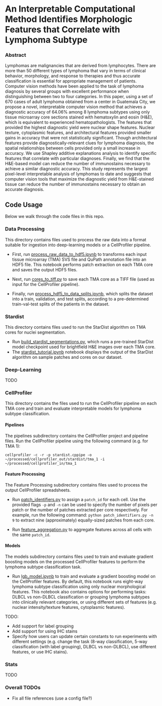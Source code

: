 # An Interpretable Computational Method Identifies Morphologic Features that Correlate with Lymphoma Subtype

### Abstract

Lymphomas are malignancies that are derived from lymphocytes. There are more than 50 different types of lymphoma that vary in terms of clinical behavior, morphology, and response to therapies and thus accurate classification is essential for appropriate management of patients. Computer vision methods have been applied to the task of lymphoma diagnosis by several groups with excellent performance when distinguishing between two to four categories. In this paper, using a set of 670 cases of adult lymphoma obtained from a center in Guatemala City, we propose a novel, interpretable computer vision method that achieves a diagnostic accuracy of 64.06% among 8 lymphoma subtypes using only tissue microarray core sections stained with hematoxylin and eosin (H&E), which is equivalent to experienced hematopathologists. The features that provided the highest diagnostic yield were nuclear shape features. Nuclear texture, cytoplasmic features, and architectural features provided smaller gains in accuracy that were not statistically significant. Though architectural features provide diagnostically-relevant clues for lymphoma diagnosis, the spatial relationships between cells provided only a small increase in accuracy. We use Shapley additive explanations analysis to identify specific features that correlate with particular diagnoses. Finally, we find that the H&E-based model can reduce the number of immunostains necessary to achieve a similar diagnostic accuracy. This study represents the largest pixel-level interpretable analysis of lymphomas to date and suggests that computer vision tools that maximize the diagnostic yield from H&E-stained tissue can reduce the number of immunostains necessary to obtain an accurate diagnosis. 

## Code Usage
Below we walk through the code files in this repo. 

### Data Processing

This directory contains files used to process the raw data into a format suitable for ingestion into deep-learning models or a CellProfiler pipeline.

- First, run [process_raw_data_to_hdf5.ipynb](https://github.com/stanfordmlgroup/lymphoma-ml/blob/main/processing/process_raw_data_to_hdf5.ipynb) to transforms each input tissue microarray (TMA) SVS file and QuPath annotation file into an HDF5 file. This notebook performs patch extraction on each TMA core and saves the output HDF5 files.

- Next, run [cores_to_tiff.py](https://github.com/stanfordmlgroup/lymphoma-ml/blob/main/processing/cores_to_tiff.py) to save each TMA core as a TIFF file (used as input for the CellProfiler pipeline). 

- Finally, run [process_hdf5_to_data_splits.ipynb](https://github.com/stanfordmlgroup/lymphoma-ml/blob/main/processing/process_hdf5_to_data_splits.ipynb), which splits the dataset into a train, validation, and test splits, according to a pre-determined train-val-test splits of the patients in the dataset.

### Stardist

This directory contains files used to run the StarDist algorithm on TMA cores for nuclei segmentation.

- Run [build_stardist_segmentations.py](https://github.com/stanfordmlgroup/lymphoma-ml/blob/main/stardist/build_stardist_segmentations.py), which runs a pre-trained StarDist model checkpoint used for brightfield H&E images over each TMA core.
- The [stardist_tutorial.ipynb](https://github.com/stanfordmlgroup/lymphoma-ml/blob/main/stardist/stardist_tutorial.ipynb) notebook displays the output of the StarDist algorithm on sample patches and cores on our dataset.

### Deep-Learning

TODO

### CellProfiler

This directory contains the files used to run the CellProfiler pipeline on each TMA core and train and evaluate interpretable models for lymphoma subtype classification.

#### Pipelines

The pipelines subdirectory contains the CellProfiler project and pipeline files. Run the CellProfiler pipeline using the following command (e.g. for TMA 1):

`cellprofiler -c -r -p stardist.cppipe -o ~/processed/cellprofiler_out/stardist/tma_1 -i ~/processed/cellprofiler_in/tma_1`

#### Feature Processing

The Feature Processing subdirectory contains files used to process the output CellProfiler spreadsheets.

- Run [patch_identifiers.py](https://github.com/stanfordmlgroup/lymphoma-ml/blob/main/cellprofiler/feature_processing/patch_identifiers.py) to assign a `patch_id` for each cell. Use the provided flags `-p` and `-n` can be used to specify the number of pixels per patch or the number of patches extracted per core respectively. For example, run the following command: `python patch_identifiers.py -n 9` to extract nine (approximately) equally-sized patches from each core.

- Run [feature_aggregation.py](https://github.com/stanfordmlgroup/lymphoma-ml/blob/main/cellprofiler/feature_processing/feature_aggregation.py) to aggregate features across all cells with the same `patch_id`. 

#### Models

The models subdirectory contains files used to train and evaluate gradient boosting models on the processed CellProfiler features to perform the lymphoma subtype classification task.

- Run [lgb_model.ipynb](https://github.com/stanfordmlgroup/lymphoma-ml/blob/main/cellprofiler/models/lgb_model.ipynb) to train and evaluate a gradient boosting model on the CellProfiler features. By default, this notebook runs eight-way lymphoma subtype classification using only nuclear morphological features. This notebook also contains options for performing tasks: DLBCL vs non-DLBCL classification or grouping lymphoma subtypes into clinically relevant categories, or using different sets of features (e.g. nuclear intensity/texture features, cytoplasmic features).

TODO: 
- Add support for label grouping
- Add support for using IHC stains
- Specify how users can update certain constants to run experiments with different settings (e.g. change the task (8-way classification, 5-way classification (with label grouping), DLBCL vs non-DLBCL), use different features, or use IHC stains).


### Stats

TODO

### Overall TODOs

- Fix all file references (use a config file?) 
